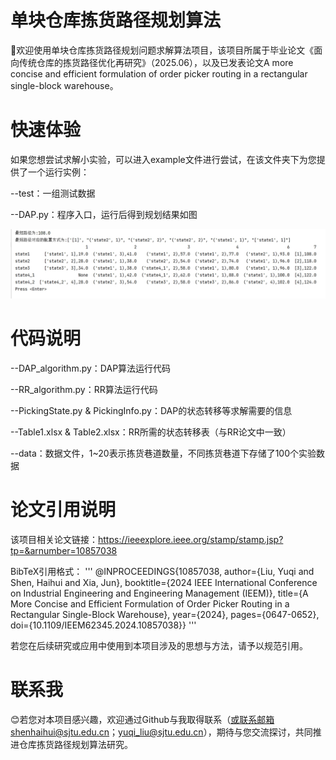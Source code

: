 # 单块仓库拣货路径规划算法

:wave:欢迎使用单块仓库拣货路径规划问题求解算法项目，该项目所属于毕业论文《面向传统仓库的拣货路径优化再研究》（2025.06），以及已发表论文A more concise and efficient formulation of order picker routing 
in a rectangular single-block warehouse。

# 快速体验

如果您想尝试求解小实验，可以进入example文件进行尝试，在该文件夹下为您提供了一个运行实例：

--test：一组测试数据

--DAP.py：程序入口，运行后得到规划结果如图

![image](https://github.com/MyReStudy/single_block/blob/master/example/single_block_result.png)

# 代码说明

--DAP_algorithm.py：DAP算法运行代码

--RR_algorithm.py：RR算法运行代码

--PickingState.py & PickingInfo.py：DAP的状态转移等求解需要的信息

--Table1.xlsx & Table2.xlsx：RR所需的状态转移表（与RR论文中一致）

--data：数据文件，1~20表示拣货巷道数量，不同拣货巷道下存储了100个实验数据

# 论文引用说明
该项目相关论文链接：https://ieeexplore.ieee.org/stamp/stamp.jsp?tp=&arnumber=10857038

BibTeX引用格式：
'''
@INPROCEEDINGS{10857038,
  author={Liu, Yuqi and Shen, Haihui and Xia, Jun},
  booktitle={2024 IEEE International Conference on Industrial Engineering and Engineering Management (IEEM)}, 
  title={A More Concise and Efficient Formulation of Order Picker Routing in a Rectangular Single-Block Warehouse}, 
  year={2024},
  pages={0647-0652},
  doi={10.1109/IEEM62345.2024.10857038}}
'''

若您在后续研究或应用中使用到本项目涉及的思想与方法，请予以规范引用。

# 联系我
:blush:若您对本项目感兴趣，欢迎通过Github与我取得联系（或联系邮箱shenhaihui@sjtu.edu.cn；yuqi_liu@sjtu.edu.cn），期待与您交流探讨，共同推进仓库拣货路径规划算法研究。
